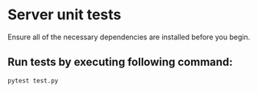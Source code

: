 # Server unit tests

Ensure all of the necessary dependencies are installed before you begin.

## Run tests by executing following command:

```bash
pytest test.py
```